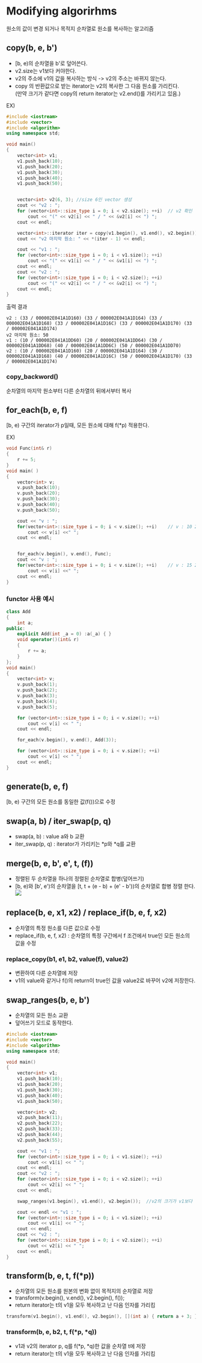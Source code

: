# Modifying algorirhms
원소의 값이 변경 되거나 목적지 순차열로 원소를 복사하는 알고리즘

## copy(b, e, b')
- [b, e)의 순차열을 b'로 덮어쓴다. 
- v2.size는 v1보다 커야한다.
- v2의 주소에 v1의 값을 복사하는 방식 -> v2의 주소는 바뀌지 않는다.
- copy 의 반환값으로 받는 iterator는 v2의 복사한 그 다음 원소를 가리킨다. </br>
(만약 크기가 같다면 copy의 return iterator는 v2.end()를 가리키고 있음.)

EX)
```cpp
#include <iostream>
#include <vector>
#include <algorithm>
using namespace std;

void main()
{
    vector<int> v1;
    v1.push_back(10);
    v1.push_back(20);
    v1.push_back(30);
    v1.push_back(40);
    v1.push_back(50);


    vector<int> v2(6, 3); //size 6인 vector 생성
    cout << "v2 : ";
    for (vector<int>::size_type i = 0; i < v2.size(); ++i)  // v2 확인
        cout << "(" << v2[i] << " / " << &v2[i] << ") ";
    cout << endl;

    vector<int>::iterator iter = copy(v1.begin(), v1.end(), v2.begin()); //v1을 v2로 카피
    cout << "v2 마지막 원소: " << *(iter - 1) << endl;

    cout << "v1 : ";
    for (vector<int>::size_type i = 0; i < v1.size(); ++i)
        cout << "(" << v1[i] << " / " << &v1[i] << ") ";
    cout << endl;
    cout << "v2 : ";
    for (vector<int>::size_type i = 0; i < v2.size(); ++i)
        cout << "(" << v2[i] << " / " << &v2[i] << ") ";
    cout << endl;
}
```
출력 결과
```
v2 : (33 / 000002E041A1D160) (33 / 000002E041A1D164) (33 / 000002E041A1D168) (33 / 000002E041A1D16C) (33 / 000002E041A1D170) (33 / 000002E041A1D174)
v2 마지막 원소: 50
v1 : (10 / 000002E041A1DD60) (20 / 000002E041A1DD64) (30 / 000002E041A1DD68) (40 / 000002E041A1DD6C) (50 / 000002E041A1DD70)
v2 : (10 / 000002E041A1D160) (20 / 000002E041A1D164) (30 / 000002E041A1D168) (40 / 000002E041A1D16C) (50 / 000002E041A1D170) (33 / 000002E041A1D174)
```

### copy_backword()
순차열의 마지막 원소부터 다른 순차열의 뒤에서부터 복사 

## for_each(b, e, f)
[b, e) 구간의 iterator가 p일때, 모든 원소에 대해 f(*p) 적용한다. 

EX)
```cpp
void Func(int& r)
{
    r += 5;
}
void main( )
{
    vector<int> v;
    v.push_back(10);
    v.push_back(20);
    v.push_back(30);
    v.push_back(40);
    v.push_back(50);

    cout << "v : ";
    for(vector<int>::size_type i = 0; i < v.size(); ++i)    // v : 10 20 30 40 50
        cout << v[i] <<" ";
    cout << endl;


    for_each(v.begin(), v.end(), Func);
    cout << "v : ";
    for(vector<int>::size_type i = 0; i < v.size(); ++i)    // v : 15 25 35 45 55
        cout << v[i] <<" ";
    cout << endl;
}
```
### functor 사용 예시
```cpp
class Add
{
    int a;
public:
    explicit Add(int _a = 0) :a(_a) { }
    void operator()(int& r)
    {
        r += a;
    }
};
void main()
{
    vector<int> v;
    v.push_back(1);
    v.push_back(2);
    v.push_back(3);
    v.push_back(4);
    v.push_back(5);

    for (vector<int>::size_type i = 0; i < v.size(); ++i)
        cout << v[i] << " ";
    cout << endl;

    for_each(v.begin(), v.end(), Add(3));

    for (vector<int>::size_type i = 0; i < v.size(); ++i)
        cout << v[i] << " ";
    cout << endl;
}
```

## generate(b, e, f)
[b, e) 구간의 모든 원소를 동일한 값(f())으로 수정

## swap(a, b) / iter_swap(p, q)
- swap(a, b) : value a와 b 교환
- iter_swap(p, q) : iterator가 가리키는 *p와 *q를 교환

## merge(b, e, b', e', t, (f))
- 정렬된 두 순차열을 하나의 정렬된 순차열로 합병(덮어쓰기)
- [b, e)와 [b', e')의 순차열을 [t, t + (e - b) + (e' - b'))의 순차열로 합병 정렬 한다. 
![](Image/2022-02-10-16-35-37.png)

## replace(b, e, x1, x2) / replace_if(b, e, f, x2)
- 순차열의 특정 원소를 다른 값으로 수정
- replace_if(b, e, f, x2) : 순차열의 특정 구간에서 f 조건에서 true인 모든 원소의 값을 수정

### replace_copy(b1, e1, b2, value(f), value2)
- 변환하여 다른 순차열에 저장 
- v1의 value와 같거나 f()의 return이 true인 값을 value2로 바꾸어 v2에 저장한다. 

## swap_ranges(b, e, b')
- 순차열의 모든 원소 교환
- 덮어쓰기 모드로 동작한다. 
```cpp
#include <iostream>
#include <vector>
#include <algorithm>
using namespace std;

void main()
{
    vector<int> v1;
    v1.push_back(10);
    v1.push_back(20);
    v1.push_back(30);
    v1.push_back(40);
    v1.push_back(50);

    vector<int> v2;
    v2.push_back(11);
    v2.push_back(22);
    v2.push_back(33);
    v2.push_back(44);
    v2.push_back(55);

    cout << "v1 : ";
    for (vector<int>::size_type i = 0; i < v1.size(); ++i)
        cout << v1[i] << " ";
    cout << endl;
    cout << "v2 : ";
    for (vector<int>::size_type i = 0; i < v2.size(); ++i)
        cout << v2[i] << " ";
    cout << endl;

    swap_ranges(v1.begin(), v1.end(), v2.begin());  //v2의 크기가 v1보다 작으면 에러

    cout << endl << "v1 : ";
    for (vector<int>::size_type i = 0; i < v1.size(); ++i)
        cout << v1[i] << " ";
    cout << endl;
    cout << "v2 : ";
    for (vector<int>::size_type i = 0; i < v2.size(); ++i)
        cout << v2[i] << " ";
    cout << endl;
}
```

## transform(b, e, t, f(*p))
- 순차열의 모든 원소를 원본의 변화 없이 목적지의 순차열로 저장
- transform(v.begin(), v.end(), v2.begin(), f());
- return iterator는 t의 v1을 모두 복사하고 난 다음 인자를 가리킴
```cpp
transform(v1.begin(), v1.end(), v2.begin(), [](int a) { return a + 3; });
```

### transform(b, e, b2, t, f(*p, *q))
- v1과 v2의 iterator p, q를 f(*p, *q)한 값을 순차열 t에 저장
- return iterator는 t의 v1을 모두 복사하고 난 다음 인자를 가리킴












